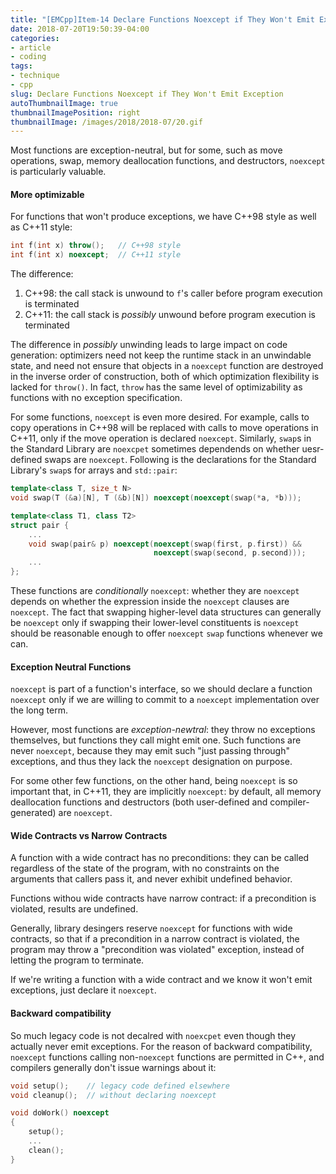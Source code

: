 ```yaml
---
title: "[EMCpp]Item-14 Declare Functions Noexcept if They Won't Emit Exception"
date: 2018-07-20T19:50:39-04:00
categories:
- article
- coding
tags:
- technique
- cpp
slug: Declare Functions Noexcept if They Won't Emit Exception
autoThumbnailImage: true
thumbnailImagePosition: right
thumbnailImage: /images/2018/2018-07/20.gif
---
```


Most functions are exception-neutral, but for some, such as move operations, swap, memory deallocation functions, and destructors, `noexcept` is particularly valuable.
<!--more-->

#### More optimizable

For functions that won't produce exceptions, we have C++98 style as well as C++11 style:

```cpp
int f(int x) throw();   // C++98 style
int f(int x) noexcept;  // C++11 style
```

The difference:

1. C++98: the call stack is unwound to `f`'s caller before program execution is terminated
2. C++11: the call stack is _possibly_ unwound before program execution is terminated

The difference in _possibly_ unwinding leads to large impact on code generation: optimizers need not keep the runtime stack in an unwindable state, and need not ensure that objects in a `noexcept` function are destroyed in the inverse order of construction, both of which optimization flexibility is lacked for `throw()`. In fact, `throw` has the same level of optimizability as functions with no exception specification.

For some functions, `noexcept` is even more desired. For example, calls to copy operations in C++98 will be replaced with calls to move operations in C++11, only if the move operation is declared `noexcept`. Similarly, `swap`s in the Standard Library are `noexcpet` sometimes dependends on whether uesr-defined swaps are `noexcept`. Following is the declarations for the Standard Library's `swap`s for arrays and `std::pair`:

```cpp
template<class T, size_t N>
void swap(T (&a)[N], T (&b)[N]) noexcept(noexcept(swap(*a, *b)));

template<class T1, class T2>
struct pair {
    ...
    void swap(pair& p) noexcept(noexcept(swap(first, p.first)) &&
                                noexcept(swap(second, p.second)));
    ...
};
```

These functions are _conditionally_ `noexcept`: whether they are `noexcept` depends on whether the expression inside the `noexcept` clauses are `noexcept`. The fact that swapping higher-level data structures can generally be `noexcept` only if swapping their lower-level constituents is `noexcept` should be reasonable enough to offer `noexcept` `swap` functions whenever we can.

#### Exception Neutral Functions

`noexcept` is part of a function's interface, so we should declare a function `noexcept` only if we are willing to commit to a `noexcept` implementation over the long term. 

However, most functions are _exception-newtral_: they throw no exceptions themselves, but functions they call might emit one. Such functions are never `noexcept`, because they may emit such "just passing through" exceptions, and thus they lack the `noexcept` designation on purpose.

For some other few functions, on the other hand, being `noexcept` is so important that, in C++11, they are implicitly `noexcept`: by default, all memory deallocation functions and destructors (both user-defined and compiler-generated) are `noexcept`.

#### Wide Contracts vs Narrow Contracts

A function with a wide contract has no preconditions: they can be called regardless of the state of the program, with no constraints on the arguments that callers pass it, and never exhibit undefined behavior.

Functions withou wide contracts have narrow contract: if a precondition is violated, results are undefined.

Generally, library desingers reserve `noexcept` for functions with wide contracts, so that if a precondition in a narrow contract is violated, the program may throw a  "precondition was violated" exception, instead of letting the program to terminate. 

If we're writing a function with a wide contract and we know it won't emit exceptions, just declare it `noexcept`.

#### Backward compatibility

So much legacy code is not decalred with `noexcpet` even though they actually never emit exceptions. For the reason of backward compatibility, `noexcept` functions calling non-`noexcept` functions are permitted in C++, and compilers generally don't issue warnings about it:

```cpp
void setup();    // legacy code defined elsewhere
void cleanup();  // without declaring noexcept

void doWork() noexcept
{
    setup();
    ...
    clean();
}
```